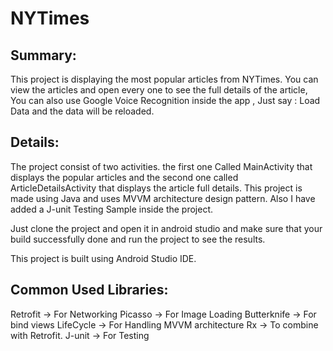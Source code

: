 # NYTimes

## Summary:

This project is displaying the most popular articles from NYTimes. You can view the articles and open every one to see the full details of the article,
You can also use Google Voice Recognition inside the app , Just say : Load Data and the data will be reloaded.



## Details:
The project consist of two activities. the first one Called MainActivity that displays the popular articles and the second one called ArticleDetailsActivity that displays the article full details.
This project is made using Java and uses MVVM architecture design pattern. Also I have added a J-unit Testing Sample inside the project.

Just clone the project and open it in android studio and make sure that your build successfully done and run the project to see the results.

This project is built using Android Studio IDE.


## Common Used Libraries:
Retrofit -> For Networking
Picasso -> For Image Loading
Butterknife -> For bind views
LifeCycle -> For Handling MVVM architecture
Rx -> To combine with Retrofit.
J-unit -> For Testing
